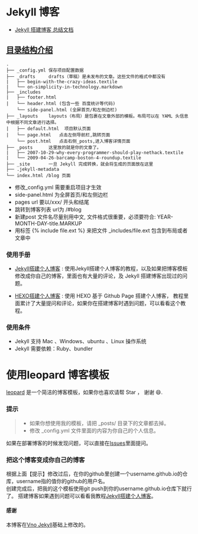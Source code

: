 # Jekyll 博客
* [Jekyll 搭建博客 总结文档](http://javabus.cn/#/books/enjoy/1.3jekyll)
## [目录结构介绍](http://jekyllcn.com/docs/structure/)
```
.
├── _config.yml 保存项目配置数据
├── _drafts     drafts（草稿）是未发布的文章。这些文件的格式中都没有
|   ├── begin-with-the-crazy-ideas.textile
|   └── on-simplicity-in-technology.markdown
├── _includes   
|   ├── footer.html
|   └── header.html (包含一些 百度统计等代码)
    └── side-panel.html (全屏首页/和左侧边栏)
├── _layouts    layouts（布局）是包裹在文章外部的模板。布局可以在 YAML 头信息中根据不同文章进行选择。
|   ├── default.html  项目默认页面
|   └── page.html   点击左侧导航栏,跳转页面
    └── post.html   点击右侧_posts,进入博客详情页面
├── _posts      这里放的就是你的文章了。
|   ├── 2007-10-29-why-every-programmer-should-play-nethack.textile
|   └── 2009-04-26-barcamp-boston-4-roundup.textile
├── _site       一旦 Jekyll 完成转换，就会将生成的页面放在这里
├── .jekyll-metadata
└── index.html /blog 页面
```
* 修改_config.yml 需要重启项目才生效
* side-panel.html 为全屏首页/和左侧边栏
* pages url 要以/xxx/ 开头和结尾
* 跳转到博客列表 url为 /#blog
* 新建post 文件名尽量别用中文, 文件格式很重要，必须要符合: YEAR-MONTH-DAY-title.MARKUP
* 用标签  {% include file.ext %} 来把文件 _includes/file.ext 包含到布局或者文章中

### 使用手册
* [Jekyll搭建个人博客](http://baixin.io:8000/2016/10/jekyll_tutorials1/)  :  使用Jekyll搭建个人博客的教程，以及如果把博客模板修改成你自己的博客，里面也有大量的评论，及 Jekyll 搭建博客出现过的问题。

* [HEXO搭建个人博客](http://baixin.io:8000/2015/08/HEXO%E6%90%AD%E5%BB%BA%E4%B8%AA%E4%BA%BA%E5%8D%9A%E5%AE%A2/) : 使用 HEXO 基于 Github Page 搭建个人博客， 教程里面累计了大量提问和评论，如果你在搭建博客时遇到问题，可以看看这个教程。 

### 使用条件
* Jekyll 支持 Mac 、Windows、ubuntu 、Linux 操作系统                     
* Jekyll 需要依赖：Ruby、bundler

# 使用leopard 博客模板
[leopard](http://baixin.io) 是一个简洁的博客模板，如果你也喜欢请帮 Star ， 谢谢 😄.

### 提示

>* 如果你想使用我的模板，请把 _posts/ 目录下的文章都去掉。
>* 修改 _config.yml 文件里面的内容为你自己的个人信息。

如果在部署博客的时候发现问题，可以直接在[Issues](https://github.com/leopardpan/leopardpan.github.io/issues)里面提问。        


### 把这个博客变成你自己的博客

根据上面【提示】修改过后，在你的github里创建一个username.github.io的仓库，username指的值你的github的用户名。      
创建完成后，把我的这个模板使用git push到你的username.github.io仓库下就行了。
搭建博客如果遇到问题可以看看我教程[Jekyll搭建个人博客](http://baixin.io/2016/10/jekyll_tutorials1/)。


#### 感谢   

本博客在[Vno Jekyll](https://github.com/onevcat/vno-jekyll)基础上修改的。  